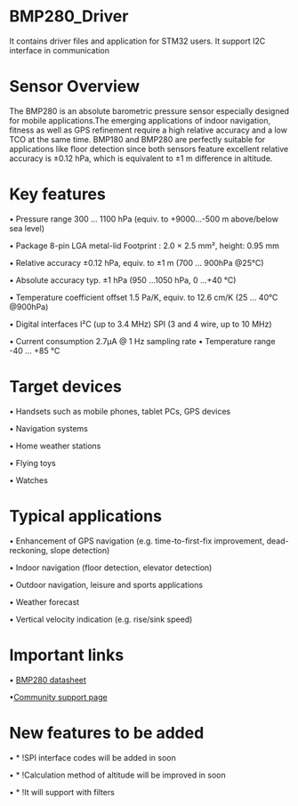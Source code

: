 # BMP280_Driver
 It contains driver files and application for STM32 users. It support I2C interface in communication

# Sensor Overview
The BMP280 is an absolute barometric pressure sensor especially designed for mobile applications.The emerging applications of indoor navigation, fitness as well as GPS refinement require a high relative accuracy and a low TCO at the same time. BMP180 and BMP280 are perfectly suitable for applications like floor detection since both sensors feature excellent relative accuracy is ±0.12 hPa, which is equivalent to ±1 m difference in altitude.

# Key features
• Pressure range 300 … 1100 hPa (equiv. to +9000…-500 m above/below sea level)

• Package 8-pin LGA metal-lid Footprint : 2.0 × 2.5 mm², height: 0.95 mm

• Relative accuracy ±0.12 hPa, equiv. to ±1 m (700 … 900hPa @25°C) 

• Absolute accuracy typ. ±1 hPa (950 ...1050 hPa, 0 ...+40 °C) 

• Temperature coefficient offset 1.5 Pa/K, equiv. to 12.6 cm/K (25 ... 40°C @900hPa) 

• Digital interfaces I²C (up to 3.4 MHz) SPI (3 and 4 wire, up to 10 MHz) 

• Current consumption 2.7µA @ 1 Hz sampling rate • Temperature range -40 … +85 °C



# Target devices 
• Handsets such as mobile phones, tablet PCs, GPS devices 

• Navigation systems

• Home weather stations 

• Flying toys 

• Watches

# Typical applications
•	Enhancement of GPS navigation (e.g. time-to-first-fix improvement, dead-reckoning, slope detection) 

•	Indoor navigation (floor detection, elevator detection) 

•	Outdoor navigation, leisure and sports applications 

•	Weather forecast 

•	Vertical velocity indication (e.g. rise/sink speed)


# Important links
•	[BMP280 datasheet](https://html.alldatasheet.com/html-pdf/1132069/BOSCH/BMP280/173/1/BMP280.html)

•[Community support page]([https://community.bosch-sensortec.com/t5/Bosch-Sensortec-Community/ct-p/bst_community](https://community.bosch-sensortec.com/t5/MEMS-sensors-forum/bd-p/bst_community-mems-forum))


# New features to be added
•	 * !SPI interface codes will be added in soon

•	 * !Calculation method of altitude will be improved in soon

•	 * !It will support with filters



